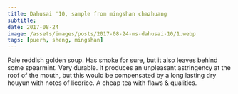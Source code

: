 ```yaml
---
title: Dahusai '10, sample from mingshan chazhuang
subtitle: 
date: 2017-08-24
image: /assets/images/posts/2017-08-24-ms-dahusai-10/1.webp
tags: [puerh, sheng, mingshan]
---
```

Pale reddish golden soup. Has smoke for sure, but it also leaves behind some spearmint. Very durable. It produces an unpleasant astringency at the roof of the mouth, but this would be compensated by a long lasting dry houyun with notes of licorice. A cheap tea with flaws & qualities.